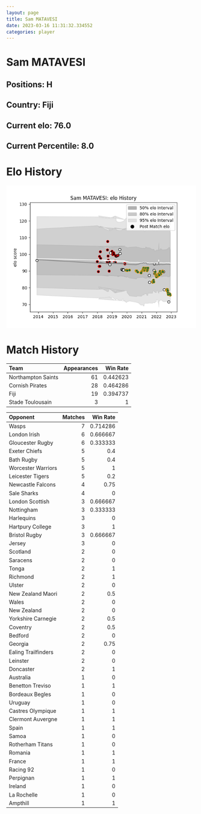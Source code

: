 ```yaml
---  
layout: page  
title: Sam MATAVESI  
date: 2023-03-16 11:31:32.334552  
categories: player  
---
```

# Sam MATAVESI

## Positions: H

## Country: Fiji

## Current elo: 76.0

## Current Percentile: 8.0

# Elo History


![elo history](history_SamMATAVESI.png)
# Match History


| Team               |   Appearances |   Win Rate |
|:-------------------|--------------:|-----------:|
| Northampton Saints |            61 |   0.442623 |
| Cornish Pirates    |            28 |   0.464286 |
| Fiji               |            19 |   0.394737 |
| Stade Toulousain   |             3 |   1        |

| Opponent            |   Matches |   Win Rate |
|:--------------------|----------:|-----------:|
| Wasps               |         7 |   0.714286 |
| London Irish        |         6 |   0.666667 |
| Gloucester Rugby    |         6 |   0.333333 |
| Exeter Chiefs       |         5 |   0.4      |
| Bath Rugby          |         5 |   0.4      |
| Worcester Warriors  |         5 |   1        |
| Leicester Tigers    |         5 |   0.2      |
| Newcastle Falcons   |         4 |   0.75     |
| Sale Sharks         |         4 |   0        |
| London Scottish     |         3 |   0.666667 |
| Nottingham          |         3 |   0.333333 |
| Harlequins          |         3 |   0        |
| Hartpury College    |         3 |   1        |
| Bristol Rugby       |         3 |   0.666667 |
| Jersey              |         3 |   0        |
| Scotland            |         2 |   0        |
| Saracens            |         2 |   0        |
| Tonga               |         2 |   1        |
| Richmond            |         2 |   1        |
| Ulster              |         2 |   0        |
| New Zealand Maori   |         2 |   0.5      |
| Wales               |         2 |   0        |
| New Zealand         |         2 |   0        |
| Yorkshire Carnegie  |         2 |   0.5      |
| Coventry            |         2 |   0.5      |
| Bedford             |         2 |   0        |
| Georgia             |         2 |   0.75     |
| Ealing Trailfinders |         2 |   0        |
| Leinster            |         2 |   0        |
| Doncaster           |         2 |   1        |
| Australia           |         1 |   0        |
| Benetton Treviso    |         1 |   1        |
| Bordeaux Begles     |         1 |   0        |
| Uruguay             |         1 |   0        |
| Castres Olympique   |         1 |   1        |
| Clermont Auvergne   |         1 |   1        |
| Spain               |         1 |   1        |
| Samoa               |         1 |   0        |
| Rotherham Titans    |         1 |   0        |
| Romania             |         1 |   1        |
| France              |         1 |   1        |
| Racing 92           |         1 |   0        |
| Perpignan           |         1 |   1        |
| Ireland             |         1 |   0        |
| La Rochelle         |         1 |   0        |
| Ampthill            |         1 |   1        |